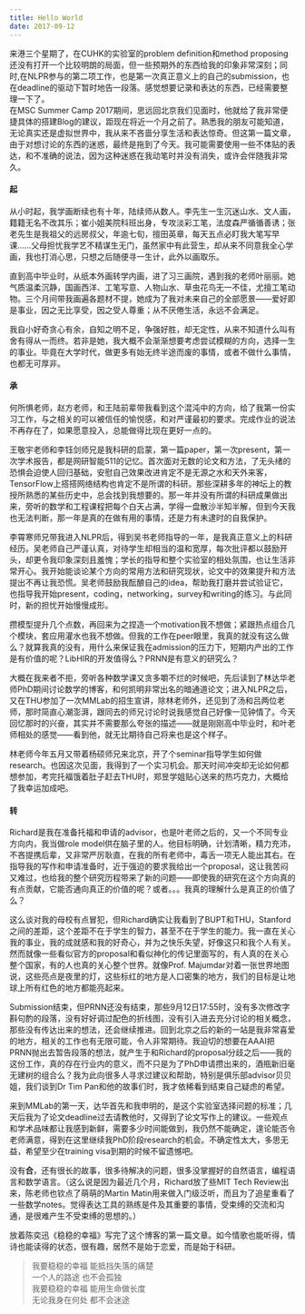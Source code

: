 ```yaml
---
title: Hello World
date: 2017-09-12
---
```



来港三个星期了，在CUHK的实验室的problem definition和method proposing还没有打开一个比较明朗的局面，但一些预期外的东西给我的印象非常深刻；同时,在NLPR参与的第二项工作，也是第一次真正意义上的自己的submission，也在deadline的驱动下暂时地告一段落。感觉想要记录和表达的东西，已经需要整理一下了。  
在MSC Summer Camp 2017期间，思远回北京我们见面时，他就给了我非常便捷具体的搭建Blog的建议，距现在将近一个月之前了。熟悉我的朋友可能知道，无论真实还是虚拟世界中，我从来不吝啬分享生活和表达惊奇。但这第一篇文章，由于对想讨论的东西的迷惑，最终是拖到了今天。我可能需要使用一些不体贴的表达，和不准确的说法，因为这种迷惑在我动笔时并没有消失，或许会伴随我非常久。

#### 起

从小时起，我学画断续也有十年，陆续师从数人。李先生一生沉迷山水、文人画，籍籍无名不改其乐；崔小姐美院科班出身，专攻淡彩工笔，法度森严循循善诱；张老先生是我祖父的远房叔父，年逾七旬，擅田英章，每天五点必盯我大笔写早课……父母担忧我学艺不精谋生无门，虽然家中有此营生，却从来不同意我全心学画，我也打消心思，只想之后随便寻一生计，此外以画取乐。

直到高中毕业时，从纸本外画转学内画，进了习三画院，遇到我的老师叶丽丽。她气质温柔沉静，国画西洋、工笔写意、人物山水、草虫花鸟无一不佳，尤擅工笔动物。三个月间带我画遍各题材不提，她成为了我对未来自己的全部愿景——爱好即是事业，因之无比享受，因之受人尊重；从不厌倦生活，永远不会满足。

我自小好奇贪心有余，自知之明不足，争强好胜，却无定性，从来不知道什么叫有舍有得从一而终。若非是她，我大概不会渐渐想要考虑尝试模糊的方向，选择一生的事业。毕竟在大学时代，做更多有始无终半途而废的事情，或者不做什么事情，也都无可厚非。

#### 承

何所惧老师，赵方老师，和王陆前辈带我看到这个混沌中的方向，给了我第一份实习工作，与之相关的可以被信任的愉悦感，和对严谨最初的要求。完成作业的说法不再存在了，如果愿意投入，总能做得比现在更好一点的。

王敬宇老师和李钰剑师兄是我科研的启蒙，第一篇paper，第一次present，第一次学术报告，都是网研智能511的记忆。首次面对无数的论文和方法，了无头绪的恐惧会迫使人回归基础，安慰自己效果改进肯定不是无源之水和天外来客，TensorFlow上搭搭网络结构也肯定不是所谓的科研。那些深耕多年的神坛上的教授所熟悉的某些历史中，总会找到我想要的。那一年并没有所谓的科研成果做出来，旁听的数学和工程课程把每个白天占满，学得一盘散沙半知半解，但到今天我也无法判断，那一年是真的在做有用的事情，还是力有未逮时的自我保护。

李霄寒师兄带我进入NLPR后，得到吴书老师指导的一年，是我真正意义上的科研经历。吴老师自己严谨认真，对待学生却相当的温和宽厚，每次批评都以鼓励开头，却更令我印象深刻且羞愧；学长的指导和整个实验室的相处氛围，也让生活非常开心。我开始能谈论某个方向的常用方法和研究现状，论文中的效果提升和方法提出不再让我恐慌。吴老师鼓励我酝酿自己的idea，帮助我打磨并尝试验证它，也指导我开始present，coding，networking，survey和writing的练习。与此同时，新的担忧开始慢慢成形。

攒模型提升几个点数，再回来为之捏造一个motivation我不想做；紧跟热点组合几个模块，套应用灌水也我不想做。但我的工作在peer眼里，我真的就没有这么做么？就算我真的没有，用什么来保证我在admission的压力下，短期内产出的工作是有价值的呢？LibHIR的开发值得么？PRNN是有意义的研究么？

大概在我来者不拒，旁听各种数学课又贪多嚼不烂的时候吧，先后读到了林达华老师PhD期间讨论数学的博客，和何凯明非常出名的暗通道论文；进入NLPR之后，又在THU参加了一次MMLab的招生宣讲，除林老师外，还见到了汤和吕两位老师，那时简直心潮澎湃，跟同去的师兄讨论时说我感觉自己好像一见钟情了。今天回忆那时的兴奋，其实并不需要那么夸张的描述——就是刚刚高中毕业时，和叶老师相处的感觉——看到他，就无比期待自己将来也是这个样子。  

林老师今年五月又带着杨硕师兄来北京，开了个seminar指导学生如何做research。也因这次见面，我得到了一个实习机会。那天时间冲突却无论如何都想参加，考完托福饿着肚子赶去THU时，郑昱学姐贴心送来的热巧克力，大概给了我幸运加成吧。

#### 转

Richard是我在准备托福和申请的advisor，也是叶老师之后的，又一个不同专业方向内，我当做role model供在脑子里的人。他目标明确，计划清晰，精力充沛，不吝提携后辈，又非常严厉耿直，在我的所有老师中，毒舌一项无人能出其右。在指导我的写作和申请准备时，近于强迫的要求我给出一个proposal，这让我苦闷又难过，也给我的整个研究历程带来了新的问题——即使我的研究在这个方向真的有点贡献，它能否通向真正的价值的呢？或者。。。我真的理解什么是真正的价值了么？

这么谈对我的母校有点冒犯，但Richard确实让我看到了BUPT和THU，Stanford之间的差距，这个差距不在于学生的智力，甚至不在于学生的能力。我一直在关心我的事业，我的成就感和我的好奇心，并为之快乐失望，好像这只和我个人有关。然而就像一些看似官方的proposal和看似神化的传记里面写的，有人真的在关心整个国家，有的人也真的关心整个世界。就像Prof. Majumdar对着一张世界地图说，这些亮点是夜里的灯，这些标红的地方是人口密集的地方，我们的目标是让地球上所有红色的地方都能亮起来。

Submission结束，但PRNN还没有结束，那些9月12日17:55时，没有多次修改字斟句酌的段落，没有好好调过配色的折线图，没有引入进去充分讨论的相关概念，那些没有传达出来的想法，还会继续推进。回到北京之后的新的一站是我非常喜爱的地方，相关的工作也有无限可能，令人非常期待。我迫切的想要在AAAI把PRNN抛出去暂告段落的想法，就产生于和Richard的proposal分歧之后——我的这份工作，真的存在行业内的意义，而不只是为了PhD申请攒出来的，酒瓶新旧毫无建树的组合么？我为此向很多人寻求过建议和帮助，特别是俱乐部advisor贝贝姐，我们谈到Dr Tim Pan和他的故事们时，我才依稀看到结束自己疑虑的希望。

来到MMLab的第一天，达华首先和我申明的，是这个实验室选择问题的标准；几天后我为了论文deadline过去请教他时，又得到了论文写作上的建议。一些观点和学术品味都让我感到新鲜，需要多少时间能做到，我仍然不能确定，遑论能否令老师满意，得到在这里继续我PhD阶段research的机会。不确定性太大，多思无益，希望至少在training visa到期的时候不留遗憾吧。

没有**合**，还有很长的故事，很多待解决的问题，很多没掌握好的自然语言，编程语言和数学语言。（这么说是因为最近几个月，Richard放了些MIT Tech Review出来，陈老师也钦点了萌萌的Martin Matin用来做入门级泛听，而且为了追星重看了一些数学notes。觉得表达工具的熟练是件及其重要的事情，受束缚的交流和沟通，是很难产生不受束缚的思想的。）

放着陈奕迅《稳稳的幸福》写完了这个博客的第一篇文章。如今情歌也能听得，情诗也能读得的状态，很有趣，居然不是始于恋爱，而是始于科研。

> 我要稳稳的幸福 能抵挡失落的痛楚  
> 一个人的路途 也不会孤独  
> 我要稳稳的幸福 能用生命做长度  
> 无论我身在何处 都不会迷途
